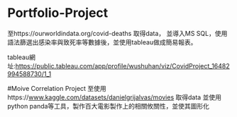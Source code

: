 # Portfolio-Project

至https://ourworldindata.org/covid-deaths 取得data，
並導入MS SQL，使用語法篩選出感染率與致死率等數據後，並使用tableau做成簡易報表。

tableau網址:https://public.tableau.com/app/profile/wushuhan/viz/CovidProject_16482994588730/1_1

#Moive Correlation Project
至使用https://www.kaggle.com/datasets/danielgrijalvas/movies 取得data
並使用python panda等工具，製作百大電影製作上的相關攸關性，並使其圖形化
